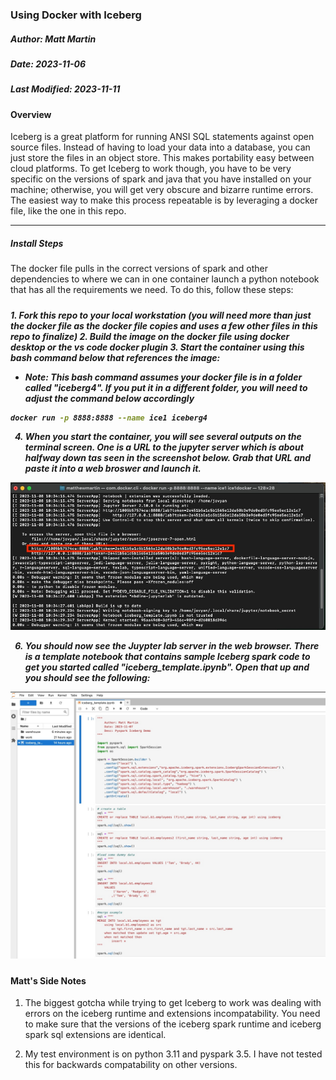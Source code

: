 ### Using Docker with Iceberg

<h5>Author: Matt Martin</h5>
<h5>Date: 2023-11-06</h5>
<h5>Last Modified: 2023-11-11</h5>

<h4>Overview</h4>
Iceberg is a great platform for running ANSI SQL statements against open source files. Instead of having to load your data into a database, you can just store the files in an object store. This makes portability easy between cloud platforms. To get Iceberg to work though, you have to be very specific on the versions of spark and java that you have installed on your machine; otherwise, you will get very obscure and bizarre runtime errors. The easiest way to make this process repeatable is by leveraging a docker file, like the one in this repo.
<hr></hr>
<h5>Install Steps</h5>
The docker file pulls in the correct versions of spark and other dependencies to where we can in one container launch a python notebook that has all the requirements we need. To do this, follow these steps:
<h5><h5>
1. Fork this repo to your local workstation (you will need more than just the docker file as the docker file copies and uses a few other files in this repo to finalize)
2. Build the image on the docker file using docker desktop or the vs code docker plugin
3. Start the container using this bash command below that references the image:

- Note: This bash command assumes your docker file is in a folder called "iceberg4". If you put it in a different folder, you will need to adjust the command below accordingly

```bash
docker run -p 8888:8888 --name ice1 iceberg4
```

4. When you start the container, you will see several outputs on the terminal screen. One is a URL to the jupyter server which is about halfway down tas seen in the screenshot below. Grab that URL and paste it into a web broswer and launch it.

![bash](./photos/bash.jpg)

6. You should now see the Juypter lab server in the web browser. There is a template notebook that contains sample Iceberg spark code to get you started called "iceberg_template.ipynb". Open that up and you should see the following:

![jup](./photos/jupyter.jpg)


<h4>Matt's Side Notes</h4>

1. The biggest gotcha while trying to get Iceberg to work was dealing with errors on the iceberg runtime and extensions incompatability. You need to make sure that the versions of the iceberg spark runtime and iceberg spark sql extensions are identical. 

2. My test environment is on python 3.11 and pyspark 3.5. I have not tested this for backwards compatability on other versions.